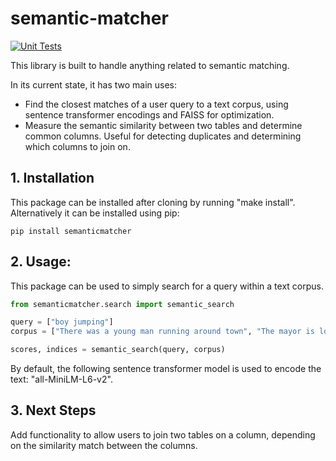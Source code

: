 # semantic-matcher

[![Unit Tests](https://github.com/Aayushchou/semantic-matcher/actions/workflows/unit_tests.yml/badge.svg)](https://github.com/Aayushchou/semantic-matcher/actions/workflows/unit_tests.yml)

This library is built to handle anything related to semantic matching.

In its current state, it has two main uses:

* Find the closest matches of a user query to a text corpus, using sentence transformer encodings and FAISS for optimization.
* Measure the semantic similarity between two tables and determine common columns. Useful for detecting duplicates and determining which columns to join on.


## 1. Installation

This package can be installed after cloning by running "make install". Alternatively it can be installed using pip: 

```
pip install semanticmatcher
```

## 2. Usage: 

This package can be used to simply search for a query within a text corpus. 

```python
from semanticmatcher.search import semantic_search

query = ["boy jumping"]
corpus = ["There was a young man running around town", "The mayor is looking for a new house", "I had pasta for dinner"]

scores, indices = semantic_search(query, corpus)

```

By default, the following sentence transformer model is used to encode the text: "all-MiniLM-L6-v2".

## 3. Next Steps

Add functionality to allow users to join two tables on a column, depending on the similarity match between the columns. 
